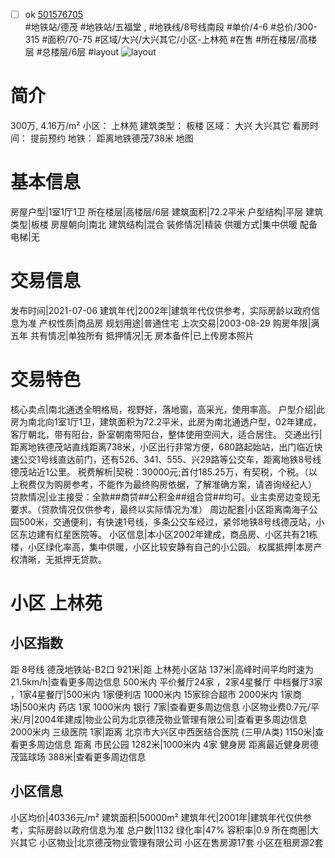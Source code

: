 - [ ] ok [501576705](https://bj.5i5j.com/ershoufang/501576705.html)  
 #地铁站/德茂 #地铁站/五福堂 ,  #地铁线/8号线南段
#单价/4-6 #总价/300-315 #面积/70-75   #区域/大兴/大兴其它/小区-上林苑 #在售 #所在楼层/高楼层 #总楼层/6层 #layout 
![layout](http://image2a.5i5j.com/bdir/layout/b83aad6fc08343e18f9b6d02a0f184fe.jpg_P5.jpg) 
# 简介 
 300万,  4.16万/m² 
小区： 上林苑
建筑类型： 板楼
区域： 大兴 大兴其它
看房时间： 提前预约
地铁： 距离地铁德茂738米 地图
# 基本信息 
 房屋户型|1室1厅1卫
所在楼层|高楼层/6层
建筑面积|72.2平米
户型结构|平层
建筑类型|板楼
房屋朝向|南北
建筑结构|混合
装修情况|精装
供暖方式|集中供暖
配备电梯|无
# 交易信息 
 发布时间|2021-07-06
建筑年代|2002年|建筑年代仅供参考，实际房龄以政府信息为准
产权性质|商品房
规划用途|普通住宅
上次交易|2003-08-29
购房年限|满五年
共有情况|单独所有
抵押情况|无
房本备件|已上传房本照片
# 交易特色 
 核心卖点|南北通透全明格局，视野好，落地窗，高采光，使用率高。
户型介绍|此房为南北向1室1厅1卫，建筑面积为72.2平米，此房为南北通透户型，02年建成，客厅朝北，带有阳台，卧室朝南带阳台，整体使用空间大，适合居住。
交通出行|距离地铁德茂站直线距离738米，小区出行非常方便，680路起始站，出门临近快速公交1号线直达前门，还有526、341、555、兴29路等公交车，距离地铁8号线德茂站近1公里。
税费解析|契税：30000元;首付185.25万，有契税，个税。（以上税费仅为购房参考，不能作为最终购房依据，了解准确方案，请咨询经纪人）
贷款情况|业主接受：全款##商贷##公积金##组合贷##均可。业主卖房边变现无要求。（贷款情况仅供参考，最终以实际情况为准）
周边配套|小区距离南海子公园500米，交通便利，有快速1号线，多条公交车经过，紧邻地铁8号线德茂站，小区东边建有红星医院等。
小区信息|本小区2002年建成，商品房、小区共有21栋楼，小区绿化率高，集中供暖，小区比较安静有自己的小公园。
权属抵押|本房产权清晰，无抵押无贷款。
# 小区 上林苑
## 小区指数 
 距 8号线 德茂地铁站-B2口 921米|距 上林苑小区站 137米|高峰时间平均时速为21.5km/h|查看更多周边信息
500米内 平价餐厅24家 ，2家4星餐厅
中档餐厅3家 ，1家4星餐厅|500米内 1家便利店
1000米内 15家综合超市
2000米内 1家商场|500米内 药店 1家
1000米内 银行 7家|查看更多周边信息
小区物业费0.7元/平米/月|2004年建成|物业公司为北京德茂物业管理有限公司|查看更多周边信息
2000米内 三级医院 1家|距离 北京市大兴区中西医结合医院 (三甲/A类) 1150米|查看更多周边信息
距离 市民公园 1282米|1000米内 4家 健身房
距离最近健身房德茂篮球场 388米|查看更多周边信息
## 小区信息 
 小区均价|40336元/m²
建筑面积|50000m²
建筑年代|2001年|建筑年代仅供参考，实际房龄以政府信息为准
总户数|1132
绿化率|47%
容积率|0.9
所在商圈|大兴其它
小区物业|北京德茂物业管理有限公司
小区在售房源17套
小区在租房源2套
